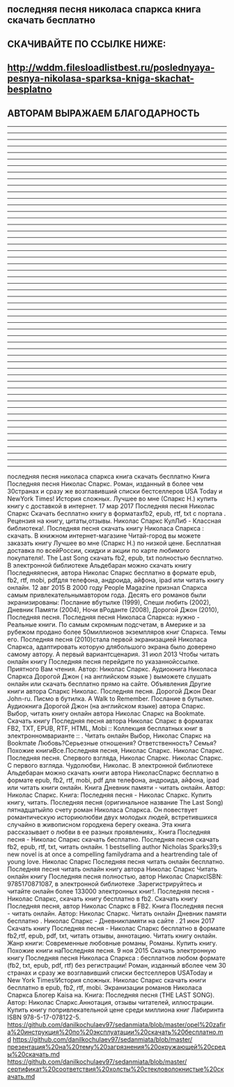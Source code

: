 последняя песня николаса спаркса книга скачать бесплатно
--------------------------------------------------
СКАЧИВАЙТЕ ПО ССЫЛКЕ НИЖЕ:
--------------------------------------------------
http://wddm.filesloadlistbest.ru/poslednyaya-pesnya-nikolasa-sparksa-kniga-skachat-besplatno
--------------------------------------------------
АВТОРАМ ВЫРАЖАЕМ БЛАГОДАРНОСТЬ
--------------------------------------------------
--------------------------------------------------
--------------------------------------------------
--------------------------------------------------
--------------------------------------------------
--------------------------------------------------
--------------------------------------------------
--------------------------------------------------
--------------------------------------------------
--------------------------------------------------
--------------------------------------------------
--------------------------------------------------
--------------------------------------------------
--------------------------------------------------
--------------------------------------------------
--------------------------------------------------
--------------------------------------------------
--------------------------------------------------
--------------------------------------------------
--------------------------------------------------
--------------------------------------------------
--------------------------------------------------
--------------------------------------------------
--------------------------------------------------
--------------------------------------------------
--------------------------------------------------
--------------------------------------------------
--------------------------------------------------
--------------------------------------------------
--------------------------------------------------
--------------------------------------------------
--------------------------------------------------
--------------------------------------------------
--------------------------------------------------
--------------------------------------------------
--------------------------------------------------
--------------------------------------------------
--------------------------------------------------
--------------------------------------------------
--------------------------------------------------
--------------------------------------------------
--------------------------------------------------
--------------------------------------------------
--------------------------------------------------
--------------------------------------------------
--------------------------------------------------
--------------------------------------------------
--------------------------------------------------
--------------------------------------------------
--------------------------------------------------
--------------------------------------------------
--------------------------------------------------
--------------------------------------------------
--------------------------------------------------
последняя песня николаса спаркса книга скачать бесплатно Книга Последняя песня Николас Спаркс. Роман, изданный в более чем 30странах и сразу же возглавивший списки бестселлеров USA Today и NewYork Times! История сложных. Лучшее во мне (Спаркс Н.)  купить книгу с доставкой в интернет. 17 мар 2017  Последняя песня Николас Спаркс  Скачать бесплатно книгу в форматахfb2, epub, rtf, txt с портала . Рецензия на книгу, цитаты,отзывы. Николас Спаркс  КулЛиб - Классная библиотека!. Последняя песня скачать книгу Николаса Спаркса : скачать. В книжном интернет-магазине Читай-город вы можете заказать книгу Лучшее во мне (Спаркс Н.) по низкой цене. Бесплатная доставка по всейРоссии, скидки и акции по карте любимого покупателя!. The Last Song скачать fb2, epub, txt полностью бесплатно. В электронной библиотеке Альдебаран можно скачать книгу Последняяпесня, автора Николас Спаркс бесплатно в формате epub, fb2, rtf, mobi, pdfдля телефона, андроида, айфона, ipad или читать книгу онлайн. 12 авг 2015  В 2000 году People Magazine признал Спаркса самым привлекательнымавтором года. Десять его романов были экранизированы: Послание вбутылке (1999), Спеши любить (2002), Дневник Памяти (2004), Ночи вРоданте (2008), Дорогой Джон (2010), Последняя песня. Последняя песня Николаса Спаркса: нужно  - Реальные книги. По самым скромным подсчетам, в Америке и за рубежом продано более 50миллионов экземпляров книг Спаркса. Темы его.  Последняя песня (2010)стала первой экранизацией Николаса Спаркса, адаптировать которую длябольшого экрана было доверено самому автору. А первый вариантсценария. 31 июл 2013  Чтобы читать онлайн книгу  Последняя песня  перейдите по указаннойссылке. Приятного Вам чтения. Автор: Николас Спаркс. Аудиокнига Николаса Спаркса Дорогой Джон ( на английском языке ) выможете слушать онлайн или скачать бесплатно прямо на сайте. Объявления Другие книги автора Спаркс Николас. Последняя песня. Дорогой Джон Dear John-ru. Писмо в бутилка. A Walk to Remember. Послание в бутылке.
Аудиокнига Дорогой Джон (на английском языке) автора Спаркс. Выбор, читать книгу онлайн автора Николас Спаркс на Bookmate. Скачать книгу Последняя песня автора Николас Спаркс в форматах FB2, TXT, EPUB, RTF, HTML, Mobi :: Коллекция бесплатных книг в электронномварианте :: . Читать онлайн Выбор, Николас Спаркс на Bookmate  Любовь?Серьезные отношения? Ответственность? Семья?  Похожие книгиВсе.Последняя песня, Николас Спаркс. Николас Спаркс. Последняя песня. Спервого взгляда, Николас Спаркс. Николас Спаркс. С первого взгляда. Чудолюбви, Николас. В электронной библиотеке Альдебаран можно скачать книги автора НиколасСпаркс бесплатно в формате epub, fb2, rtf, mobi, pdf для телефона, андроида, айфона, ipad или читать книги онлайн. Книга Дневник памяти - читать онлайн. Автор: Николас Спаркс. Книга: Последняя песня - Николас Спаркс. Купить книгу, читать. Последняя песня (оригинальное название The Last Song)  пятнадцатыйпо счету роман Николаса Спаркса. Он повествует романтическую историюлюбви двух молодых людей, встретившихся случайно в живописном городкена берегу океана. Эта книга рассказывает о любви в ее разных проявлениях,. Книга Последняя песня - Николас Спаркс скачать бесплатно. Последняя песня скачать fb2, epub, rtf, txt, читать онлайн. 1 bestselling author Nicholas Sparks39;s new novel is at once a compelling familydrama and a heartrending tale of young love. Николас Спаркс Последняя песня  читать онлайн бесплатно. Последняя песня читать онлайн книгу автора Николас Спаркс
Читать онлайн книгу Последняя песня полностью, автор Николас СпарксISBN: 9785170871087, в электронной библиотеке .Зарегистрируйтесь и читайте онлайн более 133000 электронных книг!. Последняя песня - Николас Спаркс, скачать книгу бесплатно в fb2. Скачать книгу Последняя песня, автор Николас Спаркс в FB2. Книга Последняя песня - читать онлайн. Автор: Николас Спаркс. Читать онлайн Дневник памяти бесплатно . Николас Спаркс - Дневникпамяти на сайте . 21 июн 2017  Скачать книгу Последняя песня - Николас Спаркс бесплатно в формате fb2,rtf, epub, pdf, txt, читать отзывы, аннотацию. Читать книгу онлайн. Жанр книги: Современные любовные романы, Романы. Купить книгу. Похожие книги наПоследняя песня. 9 ноя 2015  Скачать электронную книгу Последняя песня Николаса Спаркса : бесплатнов любом формате (fb2, txt, epub, pdf, rtf) без регистрации! Роман, изданный вболее чем 30 странах и сразу же возглавивший списки бестселлеров USAToday и New York Times!История сложных. Николас Спаркс  скачать книги бесплатно в epub, fb2, rtf, mobi. Экранизации романов Николаса Спаркса  Блогер Kaisa на. Книга: Последняя песня (THE LAST SONG). Автор: Николас Спаркс.Аннотация, отзывы читателей, иллюстрации. Купить книгу попривлекательной цене среди миллиона книг Лабиринта  ISBN 978-5-17-078122-5.
https://github.com/danilkochulaev97/sedanmiata/blob/master/opel%20zafira%20инструкция%20по%20эксплуатации%20скачать%20бесплатно.md
https://github.com/danilkochulaev97/sedanmiata/blob/master/презентация%20на%20тему%20загрязнения%20окружающей%20среды%20скачать.md
https://github.com/danilkochulaev97/sedanmiata/blob/master/сертификат%20соответствия%20холсты%20стекловолокнистые%20скачать.md